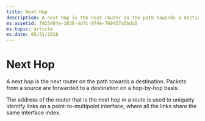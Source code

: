```yaml
---
title: Next Hop
description: A next hop is the next router on the path towards a destination. Packets from a source are forwarded to a destination on a hop-by-hop basis.
ms.assetid: f92540fe-3836-4dfc-974e-769457a5bda5
ms.topic: article
ms.date: 05/31/2018
---
```


# Next Hop

A next hop is the next router on the path towards a destination. Packets from a source are forwarded to a destination on a hop-by-hop basis.

The address of the router that is the next hop in a route is used to uniquely identify links on a point-to-multipoint interface, where all the links share the same interface index.

 

 




